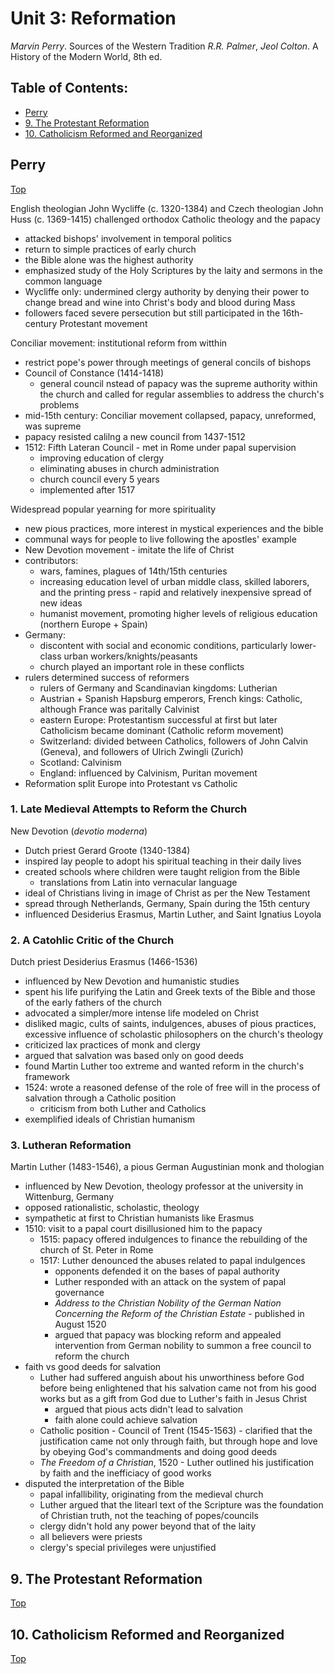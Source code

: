 # Unit 3: Reformation

*Marvin Perry*. Sources of the Western Tradition
*R.R. Palmer*, *Jeol Colton*. A History of the Modern World, 8th ed.

## Table of Contents:
- [Perry](#perry)
- [9. The Protestant Reformation](#9-the-protestant-reformation)
- [10. Catholicism Reformed and Reorganized](#10-catholicism-reformed-and-reorganized)

## Perry
[Top](#unit-3-reformation)

English theologian John Wycliffe (c. 1320-1384) and Czech theologian John Huss (c. 1369-1415) challenged orthodox Catholic theology and the papacy
- attacked bishops' involvement in temporal politics
- return to simple practices of early church
- the Bible alone was the highest authority
- emphasized study of the Holy Scriptures by the laity and sermons in the common language
- Wycliffe only: undermined clergy authority by denying their power to change bread and wine into Christ's body and blood during Mass
- followers faced severe persecution but still participated in the 16th-century Protestant movement

Conciliar movement: institutional reform from witthin
- restrict pope's power through meetings of general concils of bishops
- Council of Constance (1414-1418) 
	- general council nstead of papacy was the supreme authority within the church and called for regular assemblies to address the church's problems
- mid-15th century: Conciliar movement collapsed, papacy, unreformed, was supreme 
- papacy resisted calilng a new council from 1437-1512
- 1512: Fifth Lateran Council - met in Rome under papal supervision
	- improving education of clergy
	- eliminating abuses in church administration
	- church council every 5 years
	- implemented after 1517

Widespread popular yearning for more spirituality
- new pious practices, more interest in mystical experiences and the bible
- communal ways for people to live following the apostles' example
- New Devotion movement - imitate the life of Christ
- contributors:
	- wars, famines, plagues of 14th/15th centuries
	- increasing education level of urban middle class, skilled laborers, and the printing press - rapid and relatively inexpensive spread of new ideas
	- humanist movement, promoting higher levels of religious education (northern Europe + Spain)
- Germany:
	- discontent with social and economic conditions, particularly lower-class urban workers/knights/peasants
	- church played an important role in these conflicts
- rulers determined success of reformers
	- rulers of Germany and Scandinavian kingdoms: Lutherian
	- Austrian + Spanish Hapsburg emperors, French kings: Catholic, although France was paritally Calvinist
	- eastern Europe: Protestantism successful at first but later Catholicism became dominant (Catholic reform movement)
	- Switzerland: divided between Catholics, followers of John Calvin (Geneva), and followers of Ulrich Zwingli (Zurich)
	- Scotland: Calvinism
	- England: influenced by Calvinism, Puritan movement
- Reformation split Europe into Protestant vs Catholic

### 1. Late Medieval Attempts to Reform the Church

New Devotion (*devotio moderna*) 
- Dutch priest Gerard Groote (1340-1384)
- inspired lay people to adopt his spiritual teaching in their daily lives
- created schools where children were taught religion from the Bible 
	- translations from Latin into vernacular language
- ideal of Christians living in image of Christ as per the New Testament
- spread through Netherlands, Germany, Spain during the 15th century
- influenced Desiderius Erasmus, Martin Luther, and Saint Ignatius Loyola

### 2. A Catohlic Critic of the Church

Dutch priest Desiderius Erasmus (1466-1536)
- influenced by New Devotion and humanistic studies
- spent his life purifying the Latin and Greek texts of the Bible and those of the early fathers of the church
- advocated a simpler/more intense life modeled on Christ
- disliked magic, cults of saints, indulgences, abuses of pious practices, excessive influence of scholastic philosophers on the church's theology
- criticized lax practices of monk and clergy
- argued that salvation was based only on good deeds
- found Martin Luther too extreme and wanted reform in the church's framework
- 1524: wrote a reasoned defense of the role of free will in the process of salvation through a Catholic position
	- criticism from both Luther and Catholics
- exemplified ideals of Christian humanism

### 3. Lutheran Reformation

Martin Luther (1483-1546), a pious German Augustinian monk and thologian
- influenced by New Devotion, theology professor at the university in Wittenburg, Germany
- opposed rationalistic, scholastic, theology
- sympathetic at first to Christian humanists like Erasmus
- 1510: visit to a papal court disillusioned him to the papacy
	- 1515: papacy offered indulgences to finance the rebuilding of the church of St. Peter in Rome
	- 1517: Luther denounced the abuses related to papal indulgences
		- opponents defended it on the bases of papal authority
		- Luther responded with an attack on the system of papal governance
		- *Address to the Christian Nobility of the German Nation Concerning the Reform of the Christian Estate* - published in August 1520
		- argued that papacy was blocking reform and appealed intervention from German nobility to summon a free council to reform the church
- faith vs good deeds for salvation
	- Luther had suffered anguish about his unworthiness before God before being enlightened that his salvation came not from his good works but as a gift from God due to Luther's faith in Jesus Christ
		- argued that pious acts didn't lead to salvation
		- faith alone could achieve salvation
	- Catholic position - Council of Trent (1545-1563) - clarified that the justification came not only through faith, but through hope and love by obeying God's commandments and doing good deeds
	- *The Freedom of a Christian*, 1520 - Luther outlined his justification by faith and the inefficiacy of good works
- disputed the interpretation of the Bible
	- papal infallibility, originating from the medieval church
	- Luther argued that the litearl text of the Scripture was the foundation of Christian truth, not the teaching of popes/councils
	- clergy didn't hold any power beyond that of the laity
	- all believers were priests
	- clergy's special privileges were unjustified

## 9. The Protestant Reformation
[Top](#unit-3-reformation)

## 10. Catholicism Reformed and Reorganized
[Top](#unit-3-reformation)